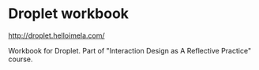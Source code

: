 # Droplet workbook

http://droplet.helloimela.com/

Workbook for Droplet. Part of "Interaction Design as A Reflective Practice" course.

